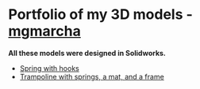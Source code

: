 # Portfolio of my 3D models - [mgmarcha](https://github.com/mgmarcha)

**All these models were designed in Solidworks.**
* [Spring with hooks](Spring_Model/Readme.md)
* [Trampoline with springs, a mat, and a frame](Trampoline_Model/Readme.md)
